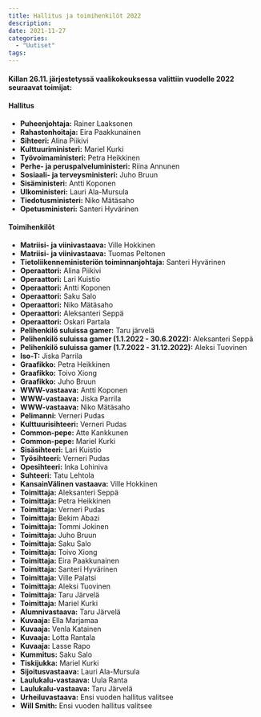 ```yaml
---
title: Hallitus ja toimihenkilöt 2022
description: 
date: 2021-11-27
categories:
  - "Uutiset"
tags:
---
```


#### Killan 26.11. järjestetyssä vaalikokouksessa valittiin vuodelle 2022 seuraavat toimijat:

#### Hallitus
- **Puheenjohtaja:**	Rainer Laaksonen
- **Rahastonhoitaja:**	Eira Paakkunainen
- **Sihteeri:**	Alina Piikivi
- **Kulttuuriministeri:**	Mariel Kurki
- **Työvoimaministeri:**	Petra Heikkinen
- **Perhe- ja peruspalveluministeri:**	Riina Annunen
- **Sosiaali- ja terveysministeri:**	Juho Bruun
- **Sisäministeri:**	Antti Koponen
- **Ulkoministeri:**	Lauri Ala-Mursula
- **Tiedotusministeri:**    Niko Mätäsaho
- **Opetusministeri:**  Santeri Hyvärinen



#### Toimihenkilöt
- **Matriisi- ja viinivastaava:**   Ville Hokkinen
- **Matriisi- ja viinivastaava:**   Tuomas Peltonen
- **Tietoliikenneministeriön toiminnanjohtaja:** Santeri Hyvärinen
- **Operaattori:**	Alina Piikivi
- **Operaattori:**	Lari Kuistio
- **Operaattori:**	Antti Koponen
- **Operaattori:**	Saku Salo
- **Operaattori:**	Niko Mätäsaho
- **Operaattori:**	Aleksanteri Seppä
- **Operaattori:**	Oskari Partala
- **Pelihenkilö suluissa gamer:**   Taru järvelä
- **Pelihenkilö suluissa gamer (1.1.2022 - 30.6.2022):**   Aleksanteri Seppä
- **Pelihenkilö suluissa gamer (1.7.2022 - 31.12.2022):**   Aleksi Tuovinen
- **Iso-T:**    Jiska Parrila
- **Graafikko:**    Petra Heikkinen
- **Graafikko:**    Toivo Xiong
- **Graafikko:**    Juho Bruun
- **WWW-vastaava:** Antti Koponen
- **WWW-vastaava:** Jiska Parrila
- **WWW-vastaava:** Niko Mätäsaho
- **Pelimanni:**    Verneri Pudas
- **Kulttuurisihteeri:** Verneri Pudas
- **Common-pepe:**  Atte Kankkunen
- **Common-pepe:**  Mariel Kurki
- **Sisäsihteeri:** Lari Kuistio
- **Työsihteeri:**  Verneri Pudas
- **Opesihteeri:**  Inka Lohiniva
- **Suhteeri:** Tatu Lehtola
- **KansainVälinen vastaava:**  Ville Hokkinen
- **Toimittaja:**   Aleksanteri Seppä
- **Toimittaja:**   Petra Heikkinen
- **Toimittaja:**   Verneri Pudas
- **Toimittaja:**   Bekim Abazi
- **Toimittaja:**   Tommi Jokinen
- **Toimittaja:**   Juho Bruun
- **Toimittaja:**   Saku Salo
- **Toimittaja:**   Toivo Xiong
- **Toimittaja:**   Eira Paakkunainen
- **Toimittaja:**   Santeri Hyvärinen
- **Toimittaja:**   Ville Palatsi
- **Toimittaja:**   Aleksi Tuovinen
- **Toimittaja:**   Taru Järvelä
- **Toimittaja:**   Mariel Kurki
- **Alumnivastaava:**   Taru Järvelä
- **Kuvaaja:**  Ella Marjamaa
- **Kuvaaja:**  Venla Katainen
- **Kuvaaja:**    Lotta Rantala
- **Kuvaaja:**  Lasse Rapo
- **Kummitus:** Saku Salo
- **Tiskijukka:**   Mariel Kurki
- **Sijoitusvastaava:** Lauri Ala-Mursula
- **Laulukalu-vastaava:**   Uula Ranta
- **Laulukalu-vastaava:**   Taru Järvelä
- **Urheiluvastaava:** Ensi vuoden hallitus valitsee
- **Will Smith:** Ensi vuoden hallitus valitsee

